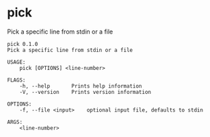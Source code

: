 # pick

Pick a specific line from stdin or a file

```
pick 0.1.0
Pick a specific line from stdin or a file

USAGE:
    pick [OPTIONS] <line-number>

FLAGS:
    -h, --help       Prints help information
    -V, --version    Prints version information

OPTIONS:
    -f, --file <input>    optional input file, defaults to stdin

ARGS:
    <line-number>
```
